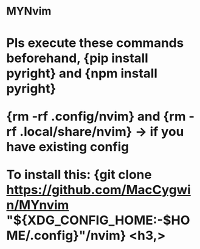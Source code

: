 <H1>MYNvim <H1,>
<h3>Pls execute these commands beforehand,
{pip install pyright} and {npm install pyright}

{rm -rf .config/nvim} and {rm -rf .local/share/nvim} -> if you have existing config

To install this: {git clone https://github.com/MacCygwin/MYnvim "${XDG_CONFIG_HOME:-$HOME/.config}"/nvim}
<h3,>
